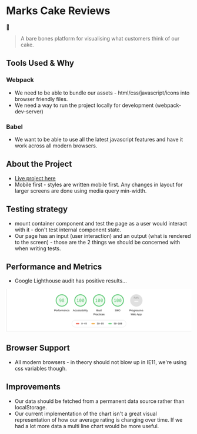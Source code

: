 # Marks Cake Reviews

&#127874;

> A bare bones platform for visualising what customers think of our cake.

## Tools Used & Why

### Webpack

-   We need to be able to bundle our assets - html/css/javascript/icons into browser friendly files.
-   We need a way to run the project locally for development (webpack-dev-server)

### Babel

-   We want to be able to use all the latest javascript features and have it work across all modern browsers.

## About the Project

- [Live project here](https://priceless-galileo-964532.netlify.app)
-   Mobile first - styles are written mobile first. Any changes in layout for larger screens are done using media query
    min-width.

## Testing strategy

-   mount container component and test the page as a user would interact with it - don't test internal component state.
-   Our page has an input (user interaction) and an output (what is rendered to the screen) - those are the 2 things we
    should be concerned with when writing tests.

## Performance and Metrics

- Google Lighthouse audit has positive results...

![Google Metrics](./docs/audit.png)

## Browser Support

-   All modern browsers - in theory should not blow up in IE11, we're using css variables though.

## Improvements

-   Our data should be fetched from a permanent data source rather than localStorage.
-   Our current implementation of the chart isn't a great visual representation of how our average rating is changing over
    time. If we had a lot more data a multi line chart would be more useful.
